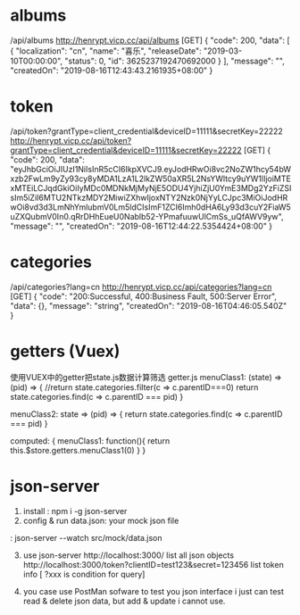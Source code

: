# albums
/api/albums
http://henrypt.vicp.cc/api/albums
[GET]
{
  "code": 200,
  "data": [
    {
      "localization": "cn",
      "name": "喜乐",
      "releaseDate": "2019-03-10T00:00:00",
      "status": 0,
      "id": 3625237192470692000
    }
  ],
  "message": "",
  "createdOn": "2019-08-16T12:43:43.2161935+08:00"
}





# token
/api/token?grantType=client_credential&deviceID=11111&secretKey=22222
http://henrypt.vicp.cc/api/token?grantType=client_credential&deviceID=11111&secretKey=22222
[GET]
{
  "code": 200,
  "data": "eyJhbGciOiJIUzI1NiIsInR5cCI6IkpXVCJ9.eyJodHRwOi8vc2NoZW1hcy54bWxzb2FwLm9yZy93cy8yMDA1LzA1L2lkZW50aXR5L2NsYWltcy9uYW1lIjoiMTExMTEiLCJqdGkiOiIyMDc0MDNkMjMyNjE5ODU4YjhiZjU0YmE3MDg2YzFiZSIsIm5iZiI6MTU2NTkzMDY2MiwiZXhwIjoxNTY2Nzk0NjYyLCJpc3MiOiJodHRwOi8vd3d3LmNhYmlubmV0Lm5ldCIsImF1ZCI6Imh0dHA6Ly93d3cuY2FiaW5uZXQubmV0In0.qRrDHhEueU0Nablb52-YPmafuuwUlCmSs_uQfAWV9yw",
  "message": "",
  "createdOn": "2019-08-16T12:44:22.5354424+08:00"
}

# categories
/api/categories?lang=cn
http://henrypt.vicp.cc/api/categories?lang=cn
[GET]
{
  "code": "200:Successful, 400:Business Fault, 500:Server Error",
  "data": {},
  "message": "string",
  "createdOn": "2019-08-16T04:46:05.540Z"
}

# getters (Vuex)
使用VUEX中的getter把state.js数据计算筛选
getter.js
  menuClass1: (state) => (pid) => {
    //return state.categories.filter(c => c.parentID===0)
    return state.categories.find(c => c.parentID === pid)
  }

  menuClass2: state => (pid) => {
    return state.categories.find(c => c.parentID === pid)
  }

computed: {
  menuClass1: function(){
    return this.$store.getters.menuClass1(0)
  }
}

# json-server
1. install
  : npm i -g json-server
2. config & run
  data.json: your mock json file

  : json-server --watch src/mock/data.json

3. use json-server
  http://localhost:3000/  list all json objects
  http://localhost:3000/token?clientID=test123&secret=123456  list token info [ ?xxx is condition for query]

4. you case use PostMan sofware to test you json interface
  i just can test read & delete json data, but add & update i cannot use.
  
  